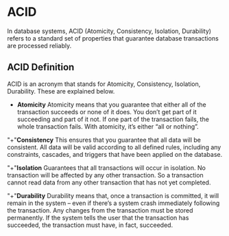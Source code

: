 # ACID #

In database systems, ACID (Atomicity, Consistency, Isolation, Durability) refers to a standard set of properties that guarantee database transactions are processed reliably.

## ACID Definition ##
ACID is an acronym that stands for Atomicity, Consistency, Isolation, Durability. These are explained below.

+ **Atomicity**
Atomicity means that you guarantee that either all of the transaction succeeds or none of it does. You don’t get part of it succeeding and part of it not. If one part of the transaction fails, the whole transaction fails. With atomicity, it’s either “all or nothing”.

"+"**Consistency**
This ensures that you guarantee that all data will be consistent. All data will be valid according to all defined rules, including any constraints, cascades, and triggers that have been applied on the database.

"+"**Isolation**
Guarantees that all transactions will occur in isolation. No transaction will be affected by any other transaction. So a transaction cannot read data from any other transaction that has not yet completed.

"+"**Durability**
Durability means that, once a transaction is committed, it will remain in the system – even if there’s a system crash immediately following the transaction. Any changes from the transaction must be stored permanently. If the system tells the user that the transaction has succeeded, the transaction must have, in fact, succeeded.
